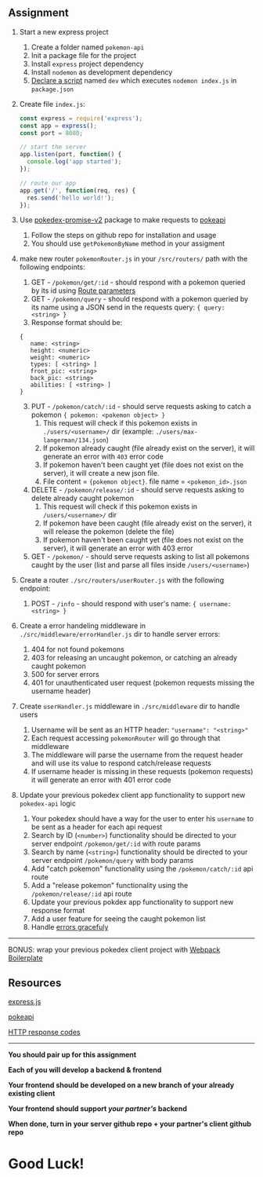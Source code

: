 ## Assignment
1. Start a new express project
    1. Create a folder named `pokemon-api`
    2. Init a package file for the project
    3. Install `express` project dependency
    4. Install `nodemon` as development dependency
    5. [Declare a script](https://www.freecodecamp.org/news/introduction-to-npm-scripts-1dbb2ae01633/) named `dev` which executes `nodemon index.js` in `package.json`
2. Create file `index.js`:
    ```js
    const express = require('express');
    const app = express();
    const port = 8080;
    
    // start the server
    app.listen(port, function() {
      console.log('app started');
    });
    
    // route our app
    app.get('/', function(req, res) {
      res.send('hello world!');
    });
    ```
3. Use [pokedex-promise-v2](https://github.com/PokeAPI/pokedex-promise-v2) package to make requests to [pokeapi](https://pokeapi.co/)
    1. Follow the steps on github repo for installation and usage
    2. You should use `getPokemonByName` method in your assigment
4. make new router `pokemonRouter.js` in your `/src/routers/` path with the following endpoints:
    1. GET - `/pokemon/get/:id` - should respond with a pokemon queried by its id using [Route parameters](https://developer.mozilla.org/en-US/docs/Learn/Server-side/Express_Nodejs/routes#route_parameters)
    2. GET - `/pokemon/query` - should respond with a pokemon queried by its name using a JSON send in the requests query: `{ query: <string> }`
    3. Response format should be:
    ```
    {
       name: <string>
       height: <numeric>
       weight: <numeric>
       types: [ <string> ]
       front_pic: <string>
       back_pic: <string>
       abilities: [ <string> ]
    }
    ```
    3. PUT - `/pokemon/catch/:id` - should serve requests asking to catch a pokemon `{ pokemon: <pokemon object> }`
        1. This request will check if this pokemon exists in `./users/<username>/` dir (example: `./users/max-langerman/134.json`)
        2. If pokemon already caught (file already exist on the server), it will generate an error with `403` error code
        3. If pokemon haven't been caught yet (file does not exist on the server), it will create a new json file.
        4. File content = `{pokemon object}`. file name = `<pokemon_id>.json`
    4. DELETE - `/pokemon/release/:id` - should serve requests asking to delete already caught pokemon
        1. This request will check if this pokemon exists in `/users/<username>/` dir
        2. If pokemon have been caught (file already exist on the server), it will release the pokemon (delete the file)
        3. If pokemon haven't been caught yet (file does not exist on the server), it will generate an error with 403 error
    5. GET - `/pokemon/` - should serve requests asking to list all pokemons caught by the user (list and parse all files inside `/users/<username>`)

5. Create a router `./src/routers/userRouter.js` with the following endpoint:
    1. POST - `/info` - should respond with user's name: `{ username: <string> }`
6. Create a error handeling middleware in `./src/middleware/errorHandler.js` dir to handle server errors:
    1. 404 for not found pokemons
    2. 403 for releasing an uncaught pokemon, or catching an already caught pokemon
    3. 500 for server errors
    4. 401 for unauthenticated user request (pokemon requests missing the username header)
7. Create `userHandler.js` middleware in `./src/middleware` dir to handle users
    1. Username will be sent as an HTTP header: `"username": "<string>"`
    2. Each request accessing `pokemonRouter` will go through that middleware
    3. The middleware will parse the username from the request header and will use its value to respond catch/release requests
    4. If username header is missing in these requests (pokemon requests) it will generate an error with 401 error code
8. Update your previous pokedex client app functionality to support new `pokedex-api` logic
    1. Your pokedex should have a way for the user to enter his `username` to be sent as a header for each api request
    2. Search by ID (`<number>`) functionality should be directed to your server endpoint `/pokemon/get/:id` with route params
    3. Search by name (`<string>`) functionality should be directed to your server endpoint `/pokemon/query` with body params
    4. Add "catch pokemon" functionality using the `/pokemon/catch/:id` api route
    5. Add a "release pokemon" functionality using the `/pokemon/release/:id` api route
    6. Update your previous pokdex app functionality to support new response format
    7. Add a user feature for seeing the caught pokemon list
    8. Handle [errors gracefuly](https://stackoverflow.com/questions/8825384/alert-is-bad-really#:~:text=never%20use%20alert()%3F-,alert%20is%20bad%20simply,-because%20it%20has)

---
BONUS: wrap your previous pokedex client project with [Webpack Boilerplate](https://github.com/taniarascia/webpack-boilerplate)



## Resources
[express.js](https://expressjs.com/)

[pokeapi](https://pokeapi.co/)

[HTTP response codes](https://developer.mozilla.org/en-US/docs/Web/HTTP/Status)


---

**You should pair up for this assignment**

**Each of you will develop a backend & frontend**

**Your frontend should be developed on a new branch of your already existing client**

**Your frontend should support _your partner's_ backend**

**When done, turn in your server github repo + your partner's client github repo**
# Good Luck!